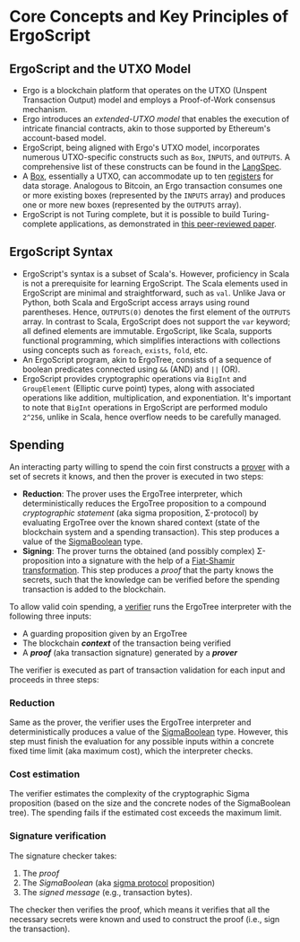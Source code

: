 # Core Concepts and Key Principles of ErgoScript


## ErgoScript and the UTXO Model
- Ergo is a blockchain platform that operates on the UTXO (Unspent Transaction Output) model and employs a Proof-of-Work consensus mechanism.
- Ergo introduces an *extended-UTXO model* that enables the execution of intricate financial contracts, akin to those supported by Ethereum's account-based model.
- ErgoScript, being aligned with Ergo's UTXO model, incorporates numerous UTXO-specific constructs such as `Box`, `INPUTS`, and `OUTPUTS`. A comprehensive list of these constructs can be found in the [LangSpec](https://github.com/ScorexFoundation/sigmastate-interpreter/blob/develop/docs/LangSpec.md).
- A [Box](box.md), essentially a UTXO, can accommodate up to ten [registers](registers.md) for data storage. Analogous to Bitcoin, an Ergo transaction consumes one or more existing boxes (represented by the `INPUTS` array) and produces one or more new boxes (represented by the `OUTPUTS` array).
- ErgoScript is not Turing complete, but it is possible to build Turing-complete applications, as demonstrated in [this peer-reviewed paper](https://arxiv.org/pdf/1806.10116v1.pdf).

## ErgoScript Syntax
- ErgoScript's syntax is a subset of Scala's. However, proficiency in Scala is not a prerequisite for learning ErgoScript. The Scala elements used in ErgoScript are minimal and straightforward, such as `val`. Unlike Java or Python, both Scala and ErgoScript access arrays using round parentheses. Hence, `OUTPUTS(0)` denotes the first element of the `OUTPUTS` array. In contrast to Scala, ErgoScript does not support the `var` keyword; all defined elements are immutable. ErgoScript, like Scala, supports functional programming, which simplifies interactions with collections using concepts such as `foreach`, `exists`, `fold`, etc.
- An ErgoScript program, akin to ErgoTree, consists of a sequence of boolean predicates connected using `&&` (AND) and `||` (OR).
- ErgoScript provides cryptographic operations via `BigInt` and `GroupElement` (Elliptic curve point) types, along with associated operations like addition, multiplication, and exponentiation. It's important to note that `BigInt` operations in ErgoScript are performed modulo `2^256`, unlike in Scala, hence overflow needs to be carefully managed.

## Spending 

An interacting party willing to spend the coin first constructs a [prover](https://github.com/ScorexFoundation/sigmastate-interpreter/blob/develop/interpreter/shared/src/main/scala/sigmastate/interpreter/ProverInterpreter.scala) with a set of secrets it knows, and then the prover is executed in two steps:

- **Reduction**: The prover uses the ErgoTree interpreter, which deterministically reduces the ErgoTree proposition to a compound _cryptographic statement_ (aka sigma proposition, Σ-protocol) by evaluating ErgoTree over the known shared context (state of the blockchain system and a spending transaction). This step produces a value of the [SigmaBoolean](https://github.com/ScorexFoundation/sigmastate-interpreter/blob/develop/interpreter/shared/src/main/scala/sigmastate/Values.scala) type.
- **Signing**: The prover turns the obtained (and possibly complex) Σ-proposition into a signature with the help of a [Fiat-Shamir transformation](https://en.wikipedia.org/wiki/Fiat-Shamir_heuristic). This step produces a _proof_ that the party knows the secrets, such that the knowledge can be verified before the spending transaction is added to the blockchain.

To allow valid coin spending, a [verifier](https://github.com/ScorexFoundation/sigmastate-interpreter/blob/develop/interpreter/shared/src/main/scala/sigmastate/interpreter/Interpreter.scala) runs the ErgoTree interpreter with the following three inputs:

- A guarding proposition given by an ErgoTree
- The blockchain **_context_** of the transaction being verified
- A **_proof_** (aka transaction signature) generated by a **_prover_**

The verifier is executed as part of transaction validation for each input and proceeds in three steps:

### Reduction 

Same as the prover, the verifier uses the ErgoTree interpreter and deterministically produces a value of the [SigmaBoolean](sigmaboolean.md) type. However, this step must finish the evaluation for any possible inputs within a concrete fixed time limit (aka maximum cost), which the interpreter checks.

### Cost estimation 

The verifier estimates the complexity of the cryptographic Sigma proposition (based on the size and the concrete nodes of the SigmaBoolean tree). The spending fails if the estimated cost exceeds the maximum limit.


### Signature verification 

The signature checker takes:

1. The *proof*
2. The *SigmaBoolean* (aka [sigma protocol](https://en.wikipedia.org/wiki/Proof_of_knowledge#Sigma_protocols) proposition)
3. The *signed message* (e.g., transaction bytes).

The checker then verifies the proof, which means it verifies that all the necessary secrets were known and used to construct the proof (i.e., sign the transaction).
